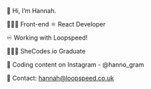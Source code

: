 👋 Hi, I’m Hannah.

👩🏼‍💻 Front-end ⚛️ React Developer 

♾️ Working with Loopspeed! 

👩🏼‍🎓 SheCodes.io Graduate

📸 Coding content on Instagram - @hanno_gram

📧 Contact: hannah@loopspeed.co.uk

<!---
hann0r/hann0r is a ✨ special ✨ repository because its `README.md` (this file) appears on your GitHub profile.
You can click the Preview link to take a look at your changes.
--->
